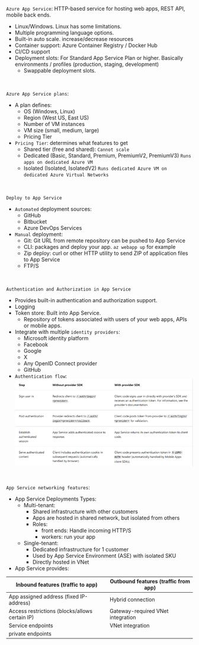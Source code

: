 `Azure App Service`: HTTP-based service for hosting web apps, REST API, mobile back ends.
- Linux/Windows. Linux has some limitations.
- Multiple programming language options.
- Built-in auto scale. increase/decrease resources
- Container support: Azure Container Registry / Docker Hub
- CI/CD support
- Deployment slots: For Standard App Service Plan or higher. Basically environments / profiles (production, staging, development)
  - Swappable deployment slots.
    
<br>

`Azure App Service plans`:
- A plan defines:
  - OS (Windows, Linux)
  - Region (West US, East US)
  - Number of VM instances
  - VM size (small, medium, large)
  - Pricing Tier
- `Pricing Tier`: determines what features to get
  - Shared tier (free and shared): `Cannot scale`
  - Dedicated (Basic, Standard, Premium, PremiumV2, PremiumV3) `Runs apps on dedicated Azure VM`
  - Isolated (Isolated, IsolatedV2) `Runs dedicated Azure VM on dedicated Azure Virtual Networks`

<br>

`Deploy to App Service`
- `Automated` deployment sources:
  - GitHub
  - Bitbucket
  - Azure DevOps Services
- `Manual` deployment:
  - Git: Git URL from remote repository can be pushed to App Service
  - CLI: packages and deploy your app. `az webapp up` for example
  - Zip deploy: curl or other HTTP utility to send ZIP of application files to App Service
  - FTP/S

<br>

`Authentication and Authorization in App Service`
- Provides built-in authentication and authorization support.
- Logging
- Token store: Built into App Service.
  - Repository of tokens associated with users of your web apps, APIs or mobile apps.
- Integrate with multiple `identity providers`:
  - Microsoft identity platform
  - Facebook
  - Google
  - X
  - Any OpenID Connect provider
  - GitHub
- `Authentication flow`:
![img.png](../../images/img.png)

<br> 

`App Service networking features`:
- App Service Deployments Types:
  - Multi-tenant:
    - Shared infrastructure with other customers
    - Apps are hosted in shared network, but isolated from others
    - Roles:
      - front ends: Handle incoming HTTP/S
      - workers: run your app
  - Single-tenant:
    - Dedicated infrastructure for 1 customer
    - Used by App Service Environment (ASE) with isolated SKU
    - Directly hosted in VNet
- App Service provides:

| Inbound features (traffic to app)              | Outbound features (traffic from app) |
|------------------------------------------------|--------------------------------------|
| App assigned address (fixed IP-address)        | Hybrid connection                    |
| Access restrictions (blocks/allows certain IP) | Gateway-required VNet integration    |
| Service endpoints                              | VNet integration                     |
| private endpoints                              |                                      |


